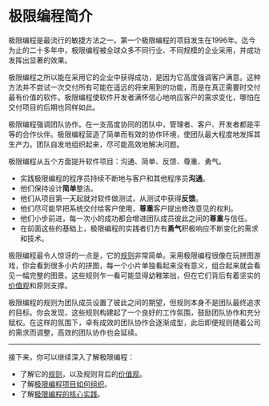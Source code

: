 # 极限编程简介

极限编程是最流行的敏捷方法之一。第一个极限编程的项目发生在1996年。迄今为止的二十多年中，极限编程被全球众多不同行业、不同规模的企业采用，并成功发挥出显著的效果。

极限编程之所以能在采用它的企业中获得成功，是因为它高度强调客户满意。这种方法并不尝试一次交付所有可能在遥远的将来用到的功能，而是在真正需要时交付最有价值的软件。极限编程使软件开发者满怀信心地响应客户的需求变化，哪怕在交付项目的后期也同样如此。

极限编程强调团队协作。在一支高度协同的团队中，管理者、客户、开发者都是平等的合作伙伴。极限编程营造了简单而有效的协作环境，使团队最大程度地发挥其生产力。团队自发地组织起来，尽可能高效地解决问题。

极限编程从五个方面提升软件项目：沟通、简单、反馈、尊重、勇气。

* 实践极限编程的程序员持续不断地与客户和其他程序员**沟通**。
* 他们保持设计**简单**整洁。
* 他们从项目第一天起就对软件做测试，从测试中获得**反馈**。
* 他们尽可能早把系统交付给客户使用，**尊重**客户提出修改意见的权利。
* 他们小步前进，每一次小的成功都会增进团队成员彼此之间的**尊重**与信任。
* 在前面这些的基础上，极限编程的实践者们方有**勇气**积极响应不断变化的需求和技术。


极限编程最令人惊讶的一点是，它的[规则](rules.md)非常简单。采用极限编程很像在玩拼图游戏，你会看到很多小片的拼图，每一个小片单独看起来没有意义，组合起来就会看见一幅完整的图景。这些规则乍一看可能显得幼稚笨拙，但在它们背后有着坚实的[价值观](value.md)和原则支撑。

极限编程的规则为团队成员设置了彼此之间的期望，但规则本身不是团队最终追求的目标。你会发现，这些规则构建起了一个良好的工作氛围，鼓励团队协作和充分赋权。在这样的氛围下，卓有成效的团队协作会逐渐成型，此后即便规则随着公司的需求而调整，高效的团队协作也会延续。

***

接下来，你可以继续深入了解极限编程：

* 了解它的[规则](rules.md)，以及规则背后的[价值观](value.md)。
* 了解[极限编程项目如何组织](project.md)。
* 了解[极限编程的核心实践](development.md)。
